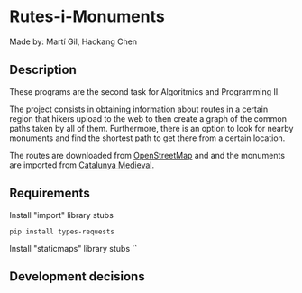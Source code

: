 # Rutes-i-Monuments
Made by: Martí Gil, Haokang Chen

## Description
These programs are the second task for Algoritmics and Programming II.

The project consists in obtaining information about routes in a certain region that hikers upload to the web to then create a graph of the common paths taken by all of them. Furthermore, there is an option to look for nearby monuments and find the shortest path to get there from a certain location.

The routes are downloaded from [OpenStreetMap](https://www.openstreetmap.org/#map=12/41.3823/2.1279) and and the monuments are imported from [Catalunya Medieval](https://www.catalunyamedieval.es/). 


## Requirements

Install "import" library stubs

``
pip install types-requests
``

Install "staticmaps" library stubs
``


## Development decisions